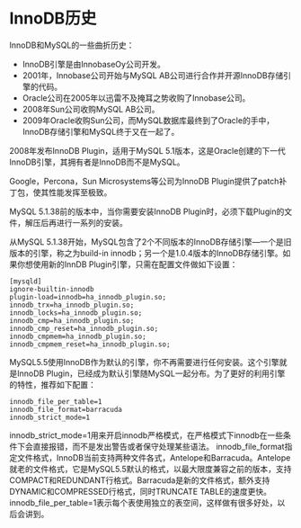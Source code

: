 # InnoDB历史 #


InnoDB和MySQL的一些曲折历史：

- InnoDB引擎是由InnobaseOy公司开发。  
- 2001年，Innobase公司开始与MySQL AB公司进行合作并开源InnoDB存储引擎的代码。  
- Oracle公司在2005年以迅雷不及掩耳之势收购了Innobase公司。  
- 2008年Sun公司收购MySQL AB公司。  
- 2009年Oracle收购Sun公司，而MySQL数据库最终到了Oracle的手中，InnoDB存储引擎和MySQL终于又在一起了。  

2008年发布InnoDB Plugin，适用于MySQL 5.1版本，这是Oracle创建的下一代InnoDB引擎，其拥有者是InnoDB而不是MySQL。

Google，Percona，Sun Microsystems等公司为InnoDB Plugin提供了patch补丁包，使其性能发挥至极致。

MySQL 5.1.38前的版本中，当你需要安装InnoDB Plugin时，必须下载Plugin的文件，解压后再进行一系列的安装。

从MySQL 5.1.38开始，MySQL包含了2个不同版本的InnoDB存储引擎—一个是旧版本的引擎，称之为build-in innodb；另一个是1.0.4版本的InnoDB存储引擎。如果你想使用新的InnDB Plugin引擎，只需在配置文件做如下设置：

```
[mysqld]  
ignore-builtin-innodb  
plugin-load=innodb=ha_innodb_plugin.so;  
innodb_trx=ha_innodb_plugin.so; 
innodb_locks=ha_innodb_plugin.so;  
innodb_cmp=ha_innodb_plugin.so;  
innodb_cmp_reset=ha_innodb_plugin.so;   
innodb_cmpmem=ha_innodb_plugin.so;  
innodb_cmpmem_reset=ha_innodb_plugin.so;  
```

MySQL5.5使用InnoDB作为默认的引擎，你不再需要进行任何安装。这个引擎就是InnoDB Plugin，已经成为默认引擎随MySQL一起分布。为了更好的利用引擎的特性，推荐如下配置：
```
innodb_file_per_table=1
innodb_file_format=barracuda
innodb_strict_mode=1
```


innodb_strict_mode=1用来开启innodb严格模式，在严格模式下innodb在一些条件下会直接报错，而不是发出警告或者保守处理某些语法。
innodb_file_format指定文件格式，InnoDB当前支持两种文件各式，Antelope和Barracuda。Antelope就老的文件格式，它是MySQL5.5默认的格式，以最大限度兼容之前的版本，支持COMPACT和REDUNDANT行格式。Barracuda是新的文件格式，额外支持DYNAMIC和COMPRESSED行格式，同时TRUNCATE TABLE的速度更快。
innodb_file_per_table=1表示每个表使用独立的表空间，这样做有很多好处，以后会讲到。
